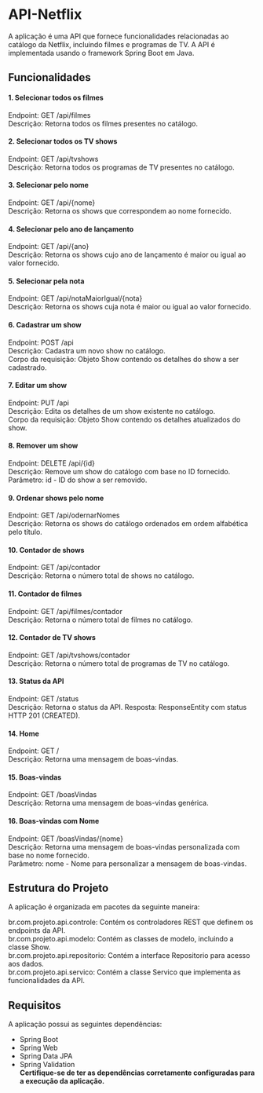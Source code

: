 # API-Netflix
A aplicação é uma API que fornece funcionalidades relacionadas ao catálogo da Netflix, incluindo filmes e programas de TV. A API é implementada usando o framework Spring Boot em Java.

## Funcionalidades
#### 1. Selecionar todos os filmes
Endpoint: GET /api/filmes <br/>
Descrição: Retorna todos os filmes presentes no catálogo.
#### 2. Selecionar todos os TV shows
Endpoint: GET /api/tvshows <br/>
Descrição: Retorna todos os programas de TV presentes no catálogo.
#### 3. Selecionar pelo nome
Endpoint: GET /api/{nome} <br/>
Descrição: Retorna os shows que correspondem ao nome fornecido.
#### 4. Selecionar pelo ano de lançamento
Endpoint: GET /api/{ano} <br/>
Descrição: Retorna os shows cujo ano de lançamento é maior ou igual ao valor fornecido.
#### 5. Selecionar pela nota
Endpoint: GET /api/notaMaiorIgual/{nota} <br/>
Descrição: Retorna os shows cuja nota é maior ou igual ao valor fornecido.
#### 6. Cadastrar um show
Endpoint: POST /api <br/>
Descrição: Cadastra um novo show no catálogo. <br/>
Corpo da requisição: Objeto Show contendo os detalhes do show a ser cadastrado.
#### 7. Editar um show
Endpoint: PUT /api <br/>
Descrição: Edita os detalhes de um show existente no catálogo. <br/>
Corpo da requisição: Objeto Show contendo os detalhes atualizados do show.
#### 8. Remover um show
Endpoint: DELETE /api/{id} <br/>
Descrição: Remove um show do catálogo com base no ID fornecido. <br/>
Parâmetro: id - ID do show a ser removido.
#### 9. Ordenar shows pelo nome
Endpoint: GET /api/odernarNomes <br/>
Descrição: Retorna os shows do catálogo ordenados em ordem alfabética pelo título.
#### 10.  Contador de shows
Endpoint: GET /api/contador <br/>
Descrição: Retorna o número total de shows no catálogo.
#### 11.  Contador de filmes
Endpoint: GET /api/filmes/contador <br/>
Descrição: Retorna o número total de filmes no catálogo.
#### 12.  Contador de TV shows
Endpoint: GET /api/tvshows/contador <br/>
Descrição: Retorna o número total de programas de TV no catálogo.
#### 13.  Status da API
Endpoint: GET /status <br/>
Descrição: Retorna o status da API.
Resposta: ResponseEntity com status HTTP 201 (CREATED).
#### 14.  Home
Endpoint: GET /      <br/>
Descrição: Retorna uma mensagem de boas-vindas.
#### 15.  Boas-vindas
Endpoint: GET /boasVindas<br/>
Descrição: Retorna uma mensagem de boas-vindas genérica.
#### 16.  Boas-vindas com Nome
Endpoint: GET /boasVindas/{nome} <br/>
Descrição: Retorna uma mensagem de boas-vindas personalizada com base no nome fornecido.<br/>
Parâmetro: nome - Nome para personalizar a mensagem de boas-vindas.

## Estrutura do Projeto
A aplicação é organizada em pacotes da seguinte maneira:

br.com.projeto.api.controle: Contém os controladores REST que definem os endpoints da API. <br/>
br.com.projeto.api.modelo: Contém as classes de modelo, incluindo a classe Show. <br/>
br.com.projeto.api.repositorio: Contém a interface Repositorio para acesso aos dados. <br/>
br.com.projeto.api.servico: Contém a classe Servico que implementa as funcionalidades da API. <br/>

## Requisitos
A aplicação possui as seguintes dependências:
- Spring Boot
- Spring Web
- Spring Data JPA
- Spring Validation <br/>
<b> Certifique-se de ter as dependências corretamente configuradas para a execução da aplicação. </b> <br/>